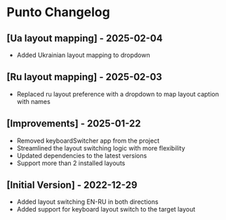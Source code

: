 # Punto Changelog

## [Ua layout mapping] - 2025-02-04

- Added Ukrainian layout mapping to dropdown

## [Ru layout mapping] - 2025-02-03

- Replaced ru layout preference with a dropdown to map layout caption with names

## [Improvements] - 2025-01-22

- Removed keyboardSwitcher app from the project
- Streamlined the layout switching logic with more flexibility
- Updated dependencies to the latest versions
- Support more than 2 installed layouts

## [Initial Version] - 2022-12-29

- Added layout switching EN-RU in both directions
- Added support for keyboard layout switch to the target layout
